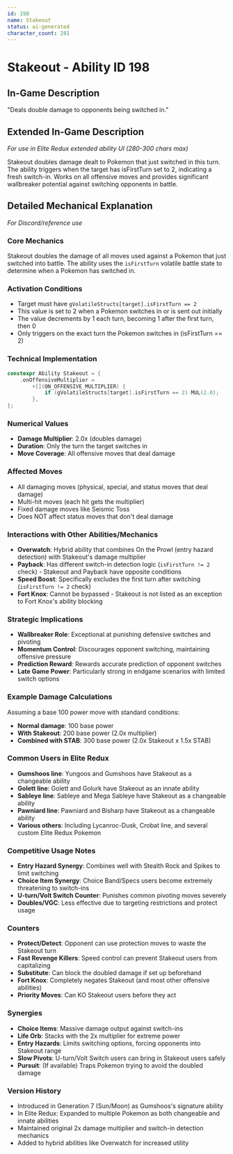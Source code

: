 ```yaml
---
id: 198
name: Stakeout
status: ai-generated
character_count: 281
---
```


# Stakeout - Ability ID 198

## In-Game Description
"Deals double damage to opponents being switched in."

## Extended In-Game Description
*For use in Elite Redux extended ability UI (280-300 chars max)*

Stakeout doubles damage dealt to Pokemon that just switched in this turn. The ability triggers when the target has isFirstTurn set to 2, indicating a fresh switch-in. Works on all offensive moves and provides significant wallbreaker potential against switching opponents in battle.

## Detailed Mechanical Explanation
*For Discord/reference use*

### Core Mechanics
Stakeout doubles the damage of all moves used against a Pokemon that just switched into battle. The ability uses the `isFirstTurn` volatile battle state to determine when a Pokemon has switched in.

### Activation Conditions
- Target must have `gVolatileStructs[target].isFirstTurn == 2`
- This value is set to 2 when a Pokemon switches in or is sent out initially
- The value decrements by 1 each turn, becoming 1 after the first turn, then 0
- Only triggers on the exact turn the Pokemon switches in (isFirstTurn == 2)

### Technical Implementation
```cpp
constexpr Ability Stakeout = {
    .onOffensiveMultiplier =
        +[](ON_OFFENSIVE_MULTIPLIER) {
            if (gVolatileStructs[target].isFirstTurn == 2) MUL(2.0);
        },
};
```

### Numerical Values
- **Damage Multiplier**: 2.0x (doubles damage)
- **Duration**: Only the turn the target switches in
- **Move Coverage**: All offensive moves that deal damage

### Affected Moves
- All damaging moves (physical, special, and status moves that deal damage)
- Multi-hit moves (each hit gets the multiplier)
- Fixed damage moves like Seismic Toss
- Does NOT affect status moves that don't deal damage

### Interactions with Other Abilities/Mechanics
- **Overwatch**: Hybrid ability that combines On the Prowl (entry hazard detection) with Stakeout's damage multiplier
- **Payback**: Has different switch-in detection logic (`isFirstTurn != 2` check) - Stakeout and Payback have opposite conditions
- **Speed Boost**: Specifically excludes the first turn after switching (`isFirstTurn != 2` check)
- **Fort Knox**: Cannot be bypassed - Stakeout is not listed as an exception to Fort Knox's ability blocking

### Strategic Implications
- **Wallbreaker Role**: Exceptional at punishing defensive switches and pivoting
- **Momentum Control**: Discourages opponent switching, maintaining offensive pressure
- **Prediction Reward**: Rewards accurate prediction of opponent switches
- **Late Game Power**: Particularly strong in endgame scenarios with limited switch options

### Example Damage Calculations
Assuming a base 100 power move with standard conditions:
- **Normal damage**: 100 base power
- **With Stakeout**: 200 base power (2.0x multiplier)
- **Combined with STAB**: 300 base power (2.0x Stakeout x 1.5x STAB)

### Common Users in Elite Redux
- **Gumshoos line**: Yungoos and Gumshoos have Stakeout as a changeable ability
- **Golett line**: Golett and Golurk have Stakeout as an innate ability
- **Sableye line**: Sableye and Mega Sableye have Stakeout as a changeable ability
- **Pawniard line**: Pawniard and Bisharp have Stakeout as a changeable ability
- **Various others**: Including Lycanroc-Dusk, Crobat line, and several custom Elite Redux Pokemon

### Competitive Usage Notes
- **Entry Hazard Synergy**: Combines well with Stealth Rock and Spikes to limit switching
- **Choice Item Synergy**: Choice Band/Specs users become extremely threatening to switch-ins
- **U-turn/Volt Switch Counter**: Punishes common pivoting moves severely
- **Doubles/VGC**: Less effective due to targeting restrictions and protect usage

### Counters
- **Protect/Detect**: Opponent can use protection moves to waste the Stakeout turn
- **Fast Revenge Killers**: Speed control can prevent Stakeout users from capitalizing
- **Substitute**: Can block the doubled damage if set up beforehand
- **Fort Knox**: Completely negates Stakeout (and most other offensive abilities)
- **Priority Moves**: Can KO Stakeout users before they act

### Synergies
- **Choice Items**: Massive damage output against switch-ins
- **Life Orb**: Stacks with the 2x multiplier for extreme power
- **Entry Hazards**: Limits switching options, forcing opponents into Stakeout range
- **Slow Pivots**: U-turn/Volt Switch users can bring in Stakeout users safely
- **Pursuit**: (If available) Traps Pokemon trying to avoid the doubled damage

### Version History
- Introduced in Generation 7 (Sun/Moon) as Gumshoos's signature ability
- In Elite Redux: Expanded to multiple Pokemon as both changeable and innate abilities
- Maintained original 2x damage multiplier and switch-in detection mechanics
- Added to hybrid abilities like Overwatch for increased utility